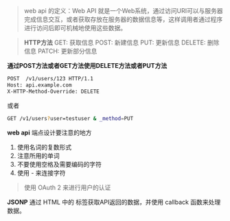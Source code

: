 > web api 的定义：Web API 就是一个Web系统，通过访问URI可以与服务器完成信息交互，或者获取存放在服务器的数据信息等，这样调用者通过程序进行访问后即可机械地使用这些数据。

> **HTTP方法**
> GET: 获取信息
> POST: 新建信息
> PUT: 更新信息
> DELETE: 删除信息
> PATCH: 更新部分信息

**通过POST方法或者GET方法使用DELETE方法或者PUT方法**
```html
POST  /v1/users/123 HTTP/1.1
Host: api.example.com
X-HTTP-Method-Override: DELETE
```
或者
```sh
GET /v1/users?user=testuser & _method=PUT
```

**web api** 端点设计要注意的地方
1. 使用名词的复数形式
2. 注意所用的单词
3. 不要使用空格及需要编码的字符
4. 使用 - 来连接字符

> 使用 OAuth 2 来进行用户的认证

**JSONP**
通过 HTML 中的  标签获取API返回的数据，并使用 callback 函数来处理数据。

